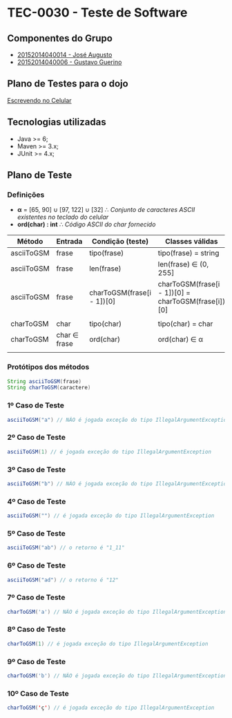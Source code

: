 
# TEC-0030 - Teste de Software

## Componentes do Grupo

- [20152014040014 - José Augusto](https://suap.ifrn.edu.br/edu/aluno/20152014040014/)
- [20152014040006 - Gustavo Guerino](https://suap.ifrn.edu.br/edu/aluno/20152014040006/)

## Plano de Testes para o dojo

[Escrevendo no Celular](http://dojopuzzles.com/problemas/exibe/escrevendo-no-celular/)

## Tecnologias utilizadas

- Java >= 6;
- Maven >= 3.x;
- JUnit >= 4.x;

## Plano de Teste

### Definições

- **&alpha;** = [65, 90] &cup; [97, 122] &cup; [32] &there4; *Conjunto de caracteres ASCII existentes no teclado do celular*
- **ord(char) : int** &there4; *Código ASCII do char fornecido*

| Método           | Entrada           | Condição (teste)   | Classes válidas            | Classes inválidas           |
|------------------|-------------------|--------------------|----------------------------|-----------------------------|
| asciiToGSM       | frase             | tipo(frase)        | tipo(frase) &equals; string      | tipo(frase) &ne; string       |
| asciiToGSM       | frase             | len(frase)         | len(frase) &isin; (0, 255] | len(frase) &notin; (0, 255] |
| asciiToGSM       | frase             | charToGSM(frase[i - 1])[0] | charToGSM(frase[i - 1])[0] &equals; charToGSM(frase[i])[0] | charToGSM(frase[i - 1])[0] &ne; charToGSM(frase[i])[0] |
|                                                                                                                      |
| charToGSM        | char              | tipo(char)         | tipo(char) &equals; char         | tipo(char) &ne; char          |
| charToGSM        | char &isin; frase | ord(char)          | ord(char) &isin; &alpha;   | tipo(char) &notin; &alpha;  |
|                                                                                                                      |

### Protótipos dos métodos

```java
String asciiToGSM(frase)
String charToGSM(caractere)
```

### 1º Caso de Teste

```java
asciiToGSM("a") // NÃO é jogada exceção do tipo IllegalArgumentException
```

### 2º Caso de Teste

```java
asciiToGSM(1) // é jogada exceção do tipo IllegalArgumentException
```

### 3º Caso de Teste

```java
asciiToGSM("b") // NÃO é jogada exceção do tipo IllegalArgumentException
```

### 4º Caso de Teste

```java
asciiToGSM("") // é jogada exceção do tipo IllegalArgumentException
```

### 5º Caso de Teste

```java
asciiToGSM("ab") // o retorno é "1_11"
```

### 6º Caso de Teste

```java
asciiToGSM("ad") // o retorno é "12"
```

### 7º Caso de Teste

```java
charToGSM('a') // NÃO é jogada exceção do tipo IllegalArgumentException
```

### 8º Caso de Teste

```java
charToGSM(1) // é jogada exceção do tipo IllegalArgumentException
```

### 9º Caso de Teste

```java
charToGSM('b') // NÃO é jogada exceção do tipo IllegalArgumentException
```

### 10º Caso de Teste

```java
charToGSM('ç') // é jogada exceção do tipo IllegalArgumentException
```
